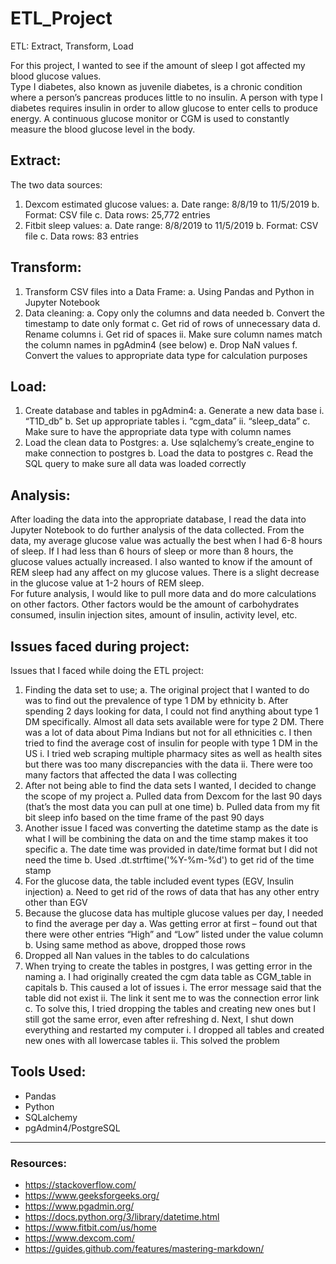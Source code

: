 # ETL_Project

ETL: Extract, Transform, Load


For this project, I wanted to see if the amount of sleep I got affected my blood glucose values.  
Type I diabetes, also known as juvenile diabetes, is a chronic condition where a person’s pancreas produces little to no insulin. A person with type I diabetes requires insulin in order to allow glucose to enter cells to produce energy. A continuous glucose monitor or CGM is used to constantly measure the blood glucose level in the body. 

## Extract: 


The two data sources:
1.	Dexcom estimated glucose values:
  a. Date range: 8/8/19 to 11/5/2019
  b. Format: CSV file
  c. Data rows: 25,772 entries
2.	Fitbit sleep values:
  a. Date range: 8/8/2019 to 11/5/2019
  b. Format: CSV file
  c. Data rows: 83 entries


## Transform:


1.	Transform CSV files into a Data Frame:
  a. Using Pandas and Python in Jupyter Notebook
2.	Data cleaning:
  a. Copy only the columns and data needed
  b. Convert the timestamp to date only format
  c. Get rid of rows of unnecessary data
  d. Rename columns 
   i. Get rid of spaces
   ii. Make sure column names match the column names in pgAdmin4 (see below)
  e. Drop NaN values
  f. Convert the values to appropriate data type for calculation purposes


## Load:


1.	Create database and tables in pgAdmin4:
  a. Generate a new data base 
   i. “T1D_db”
  b. Set up appropriate tables 
   i. “cgm_data”
   ii. “sleep_data”
  c. Make sure to have the appropriate data type with column names
2.	Load the clean data to Postgres:
  a. Use sqlalchemy’s create_engine to make connection to postgres
  b. Load the data to postgres
  c. Read the SQL query to make sure all data was loaded correctly

## Analysis:


After loading the data into the appropriate database, I read the data into Jupyter Notebook to do further analysis of the data collected. From the data, my average glucose value was actually the best when I had 6-8 hours of sleep. If I had less than 6 hours of sleep or more than 8 hours, the glucose values actually increased.  I also wanted to know if the amount of REM sleep had any affect on my glucose values. There is a slight decrease in the glucose value at 1-2 hours of REM sleep.  
For future analysis, I would like to pull more data and do more calculations on other factors. Other factors would be the amount of carbohydrates consumed, insulin injection sites, amount of insulin, activity level, etc.

## Issues faced during project:


Issues that I faced while doing the ETL project:
1.	Finding the data set to use;
  a. The original project that I wanted to do was to find out the prevalence of type 1 DM by ethnicity
  b. After spending 2 days looking for data, I could not find anything about type 1 DM specifically. Almost all data sets available were for type 2 DM. There was a lot of data about Pima Indians but not for all ethnicities
  c. I then tried to find the average cost of insulin for people with type 1 DM in the US
   i. I tried web scraping multiple pharmacy sites as well as health sites but there was too many discrepancies with the data
   ii. There were too many factors that affected the data I was collecting 
2.	After not being able to find the data sets I wanted, I decided to change the scope of my project
  a. Pulled data from Dexcom for the last 90 days (that’s the most data you can pull at one time)
  b. Pulled data from my fit bit sleep info based on the time frame of the past 90 days
3.	Another issue I faced was converting the datetime stamp as the date is what I will be combining the data on and the time stamp makes it too specific
  a. The date time was provided in date/time format but I did not need the time
  b. Used .dt.strftime('%Y-%m-%d') to get rid of the time stamp
4.	For the glucose data, the table included event types (EGV, Insulin injection)
  a. Need to get rid of the rows of data that has any other entry other than EGV
5.	Because the glucose data has multiple glucose values per day, I needed to find the average per day
  a. Was getting error at first – found out that there were other entries “High” and “Low” listed under the value column
  b. Using same method as above, dropped those rows
6.	Dropped all Nan values in the tables to do calculations
7.	When trying to create the tables in postgres, I was getting error in the naming
  a. I had originally created the cgm data table as CGM_table in capitals
  b. This caused a lot of issues
   i. The error message said that the table did not exist 
   ii. The link it sent me to was the connection error link
  c. To solve this, I tried dropping the tables and creating new ones but I still got the same error, even after refreshing
  d. Next, I shut down everything and restarted my computer
   i. I dropped all tables and created new ones with all lowercase tables
  ii. This solved the problem


## Tools Used:


  - Pandas
  - Python
  - SQLalchemy
  - pgAdmin4/PostgreSQL

----------------------------------------------------------------------------------------------------------


### Resources:


  - https://stackoverflow.com/
  - https://www.geeksforgeeks.org/
  - https://www.pgadmin.org/
  - https://docs.python.org/3/library/datetime.html
  - https://www.fitbit.com/us/home
  - https://www.dexcom.com/
  - https://guides.github.com/features/mastering-markdown/



